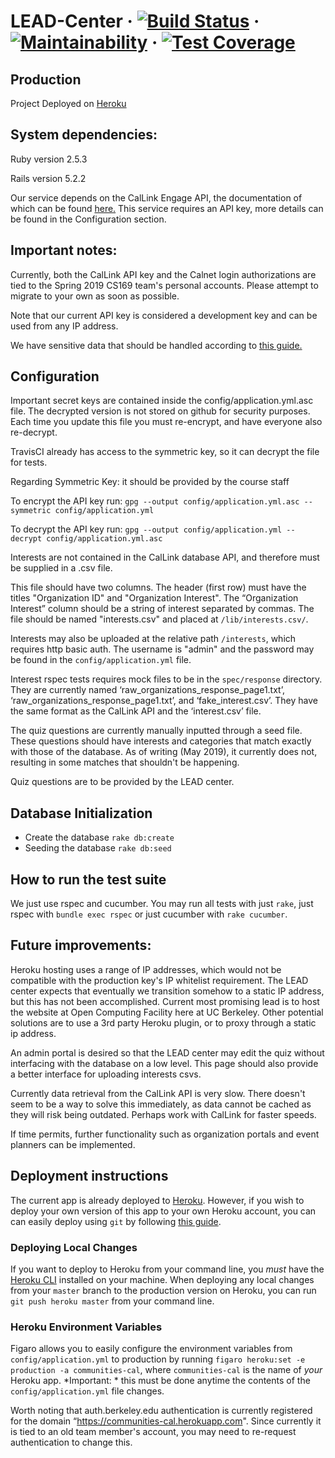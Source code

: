 # LEAD-Center &middot; [![Build Status](https://travis-ci.org/eilenshahbaz/LEAD-Center.svg?branch=master)](https://travis-ci.org/eilenshahbaz/LEAD-Center) &middot; [![Maintainability](https://api.codeclimate.com/v1/badges/d515c519cc725088b09a/maintainability)](https://codeclimate.com/github/eilenshahbaz/LEAD-Center/maintainability) &middot; [![Test Coverage](https://api.codeclimate.com/v1/badges/d515c519cc725088b09a/test_coverage)](https://codeclimate.com/github/eilenshahbaz/LEAD-Center/test_coverage)

## Production
Project Deployed on [Heroku](https://communities-cal.herokuapp.com/)

## System dependencies:
Ruby version 2.5.3

Rails version 5.2.2

Our service depends on the CalLink Engage API, the documentation of which can be found [here.](https://callink.berkeley.edu/api/docs/#introduction) This service requires an API key, more details can be found in the Configuration section.

## Important notes:
Currently, both the CalLink API key and the Calnet login authorizations are tied to the Spring 2019 CS169 team's personal accounts. Please attempt to migrate to your own as soon as possible.

Note that our current API key is considered a development key and can be used from any IP address. 

We have sensitive data that should be handled according to [this guide.](http://saasbook.github.io/courseware/devops/managing-api-keys.html)

## Configuration

Important secret keys are contained inside the config/application.yml.asc file. The decrypted version is not stored on github for security purposes. Each time you update this file you must re-encrypt, and have everyone also re-decrypt. 

TravisCI already has access to the symmetric key, so it can decrypt the file for tests.

Regarding Symmetric Key: it should be provided by the course staff

To encrypt the API key run: `gpg --output config/application.yml.asc --symmetric config/application.yml`

To decrypt the API key run: `gpg --output config/application.yml --decrypt config/application.yml.asc`



Interests are not contained in the CalLink database API, and therefore must be supplied in a .csv file. 

This file should have two columns. The header (first row) must have the titles "Organization ID" and "Organization Interest". The “Organization Interest” column should be a string of interest separated by commas. The file should be named "interests.csv" and placed at `/lib/interests.csv/`. 

Interests may also be uploaded at the relative path `/interests`, which requires http basic auth. The username is "admin" and the password may be found in the `config/application.yml` file.

Interest rspec tests requires mock files to be in the `spec/response` directory. They are currently named ‘raw_organizations_response_page1.txt’, ‘raw_organizations_response_page1.txt’, and ‘fake_interest.csv’. They have the same format as the CalLink API and the ‘interest.csv’ file.

The quiz questions are currently manually inputted through a seed file. These questions should have interests and categories that match exactly with those of the database. As of writing (May 2019), it currently does not, resulting in some matches that shouldn't be happening.

Quiz questions are to be provided by the LEAD center.

## Database Initialization
* Create the database
`rake db:create`
* Seeding the database
`rake db:seed`

## How to run the test suite

We just use rspec and cucumber. You may run all tests with just ``rake``, just rspec with ``bundle exec rspec`` or just cucumber with ``rake cucumber``.

## Future improvements:

Heroku hosting uses a range of IP addresses, which would not be compatible with the production key's IP whitelist requirement. The LEAD center expects that eventually we transition somehow to a static IP address, but this has not been accomplished. Current most promising lead is to host the website at Open Computing Facility here at UC Berkeley. Other potential solutions are to use a 3rd party Heroku plugin, or to proxy through a static ip address.

An admin portal is desired so that the LEAD center may edit the quiz without interfacing with the database on a low level. This page should also provide a better interface for uploading interests csvs.

Currently data retrieval from the CalLink API is very slow. There doesn't seem to be a way to solve this immediately, as data cannot be cached as they will risk being outdated. Perhaps work with CalLink for faster speeds.

If time permits, further functionality such as organization portals and event planners can be implemented.

## Deployment instructions

The current app is already deployed to [Heroku](https://communities-cal.herokuapp.com). However, if you wish to deploy your own version of this app to your own Heroku account, you can can easily deploy using `git` by following [this guide](https://devcenter.heroku.com/articles/git). 

### Deploying Local Changes
If you want to deploy to Heroku from your command line, you *must* have the [Heroku CLI](https://devcenter.heroku.com/articles/heroku-cli#download-and-install) installed on your machine. When deploying any local changes from your `master` branch to the production version on Heroku, you can run `git push heroku master` from your command line. 

### Heroku Environment Variables
Figaro allows you to easily configure the environment variables from `config/application.yml` to production by running `figaro heroku:set -e production -a communities-cal`, where `communities-cal` is the name of _your_ Heroku app. *Important: * this must be done anytime the contents of the `config/application.yml` file changes.

Worth noting that auth.berkeley.edu authentication is currently registered for the domain “https://communities-cal.herokuapp.com". Since currently it is tied to an old team member's account, you may need to re-request authentication to change this.


